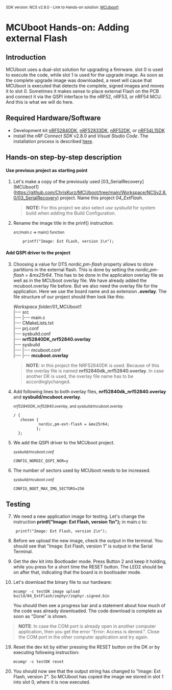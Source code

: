 <sup>SDK version: NCS v2.8.0 - Link to Hands-on solution: [MCUboot1](https://github.com/ChrisKurz/MCUboot/tree/main/Workspace/NCSv2.8.0/04_extFlash)</sup>

# MCUboot Hands-on:  Adding external Flash

## Introduction
MCUboot uses a dual-slot solution for upgrading a fimrware. slot 0 is used to execute the code, while slot 1 is used for the upgrade image. As soon as the complete upgrade image was downloaded, a reset will cause that MCUboot is executed that detects the complete, signed imagea and moves it to slot 0. Sometimes it makes sense to place external Flash on the PCB and connect it via the QSPI interface to the nRF52, nRF53, or nRF54 MCU. And this is what we will do here.


## Required Hardware/Software
- Development kit [nRF52840DK](https://www.nordicsemi.com/Products/Development-hardware/nRF52840-DK), [nRF52833DK](https://www.nordicsemi.com/Products/Development-hardware/nRF52833-DK), [nRF52DK](https://www.nordicsemi.com/Products/Development-hardware/nrf52-dk), or [nRF54L15DK](https://www.nordicsemi.com/Products/Development-hardware/nRF54L15-DK)
- install the _nRF Connect SDK_ v2.8.0 and _Visual Studio Code_. The installation process is described [here](https://academy.nordicsemi.com/courses/nrf-connect-sdk-fundamentals/lessons/lesson-1-nrf-connect-sdk-introduction/topic/exercise-1-1/).


## Hands-on step-by-step description 

#### Use previous project as starting point

1) Let's make a copy of the previously used [03_SerialRecovery](MCUboot1](https://github.com/ChrisKurz/MCUboot/tree/main/Workspace/NCSv2.8.0/03_SerialRecovery) project. Name this project _04_ExtFlash_.
  
   > **NOTE:** For this project we also select _use sysbuild_ for system build when adding the Build Configuration.

2) Rename the image title in the prinf() instruction:

	<sup>_src/main.c_ => main() function</sup>

           printf("Image: Ext FLash, version 1\n");

#### Add QSPI driver to the project

3) Choosing a value for DTS _nordic,pm-flash_ property allows to store partitions in the external flash. This is done by setting the _nordic,pm-flash = &mx25r64_. This has to be done in the application overlay file as well as in the MCUboot overlay file. We have already added the mcuboot.overlay file before. But we also need the overlay file for the application. Here we use the board name and as extension __.overlay__. The file structure of our project should then look like this:

    _Workspace folder_/01_MCUboot1<br>
    |--- src<br>
    |--- |--- main.c<br>
    |--- CMakeLists.txt<br>
    |--- prj.conf<br>
    |--- sysbuild.conf<br>
    |--- **nrf52840DK_nrf52840.overlay**<br>
    |--- sysbuild<br>
    |--- |--- mcuboot.conf<br>
    |--- |--- **mcuboot.overlay** 

   > **NOTE**: in this project the NRF52840DK is used. Because of this the overlay file is named __nrf52840dk_nrf52840.overlay__. In case another DK is used, the overlay file name has to be accordinglychanged.

4) Add following lines to both overlay files, **nrf52840dk_nrf52840.overlay** and **sysbuild/mcuboot.overlay**.

	<sup>_nrf52840DK_nrf52840.overlay_, and _sysbuild/mcuboot.overlay_</sup>

       / {
          chosen {
                  nordic,pm-ext-flash = &mx25r64;
                 };
         };

5) We add the QSPI driver to the MCUboot project.

	<sup>_sysbuild/mcuboot.conf_</sup>

       CONFIG_NORDIC_QSPI_NOR=y

6) The number of sectors used by MCUboot needs to be increased.

	<sup>_sysbuild/mcuboot.conf_</sup>

       CONFIG_BOOT_MAX_IMG_SECTORS=256

## Testing

7) We need a new application image for testing. Let's change the instruction __printf("Image: Ext Flash, version 1\n");__ in main.c to:

        printf("Image: Ext Flash, version 2\n");

8) Before we upload the new image, check the output in the terminal. You should see that "Image: Ext Flash, version 1" is output in the Serial Terminal.

9) Get the dev kit into Bootloader mode. Press Button 2 and keep it holding, while you press for a short time the RESET button. The LED2 should be on after that, indicating that the board is in bootloader mode. 

18) Let's download the binary file to our hardware:

        mcumgr -c testDK image upload build/04_ExtFlash/zephyr/zephyr.signed.bin

    You should then see a progress bar and a statement about how much of the code was already downloaded. The code download is complete as soon as "Done" is shown.

   > **NOTE**: In case the COM port is already open in another computer application, then you get the error "Error: Access is denied.". Close the COM port in the other computer application and try again.

19) Reset the dev kit by either pressing the RESET button on the DK or by executing following instruction:

        mcumgr -c testDK reset

20) You should now see that the output string has changed to "Image: Ext Flash, version 2". So MCUboot has copied the image we stored in slot 1 into slot 0, where it is now executed.
